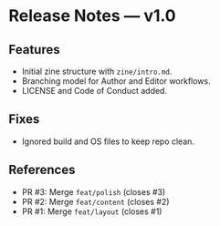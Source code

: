 # Release Notes — v1.0

## Features
- Initial zine structure with `zine/intro.md`.
- Branching model for Author and Editor workflows.
- LICENSE and Code of Conduct added.

## Fixes
- Ignored build and OS files to keep repo clean.

## References
- PR #3: Merge `feat/polish` (closes #3)
- PR #2: Merge `feat/content` (closes #2)
- PR #1: Merge `feat/layout` (closes #1)
